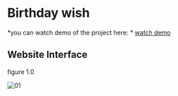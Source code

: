 # Birthday wish
*you can watch demo of the project here: * [watch demo ](https://birthdayzeni.netlify.app/)

## Website Interface 
figure 1.0

![01](https://user-images.githubusercontent.com/29798155/114214431-baddec80-997d-11eb-99e3-1d9b55e0bdb4.PNG)


